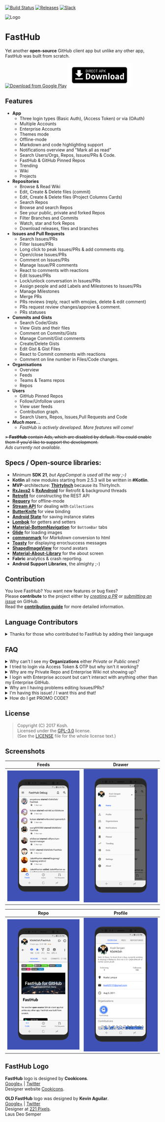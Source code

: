 [![Build Status](https://travis-ci.org/k0shk0sh/FastHub.svg?branch=master)](https://travis-ci.org/k0shk0sh/FastHub)
[![Releases](https://img.shields.io/github/release/k0shk0sh/FastHub.svg)](https://github.com/k0shk0sh/FastHub/releases/latest) [![Slack](https://img.shields.io/badge/slack-join-e01563.svg)](http://rebrand.ly/fasthub)

![Logo](/.github/assets/feature_graphic.png?raw=true "Logo")

# FastHub  

Yet another **open-source** GitHub client app but unlike any other app, FastHub was built from scratch.  
<!--
[<img src="https://f-droid.org/badge/get-it-on.png"
      alt="Get it on F-Droid"
      height="80">](https://f-droid.org/repository/browse/?fdid=com.fastaccess.github)
-->
[<img src="https://play.google.com/intl/en_us/badges/images/generic/en_badge_web_generic.png"
      alt="Download from Google Play"
      height="80">](https://play.google.com/store/apps/details?id=com.fastaccess.github)
[<img src=".github/assets/direct-apk-download.png"
      alt="Direct apk download"
      height="80">](https://github.com/k0shk0sh/FastHub/releases/latest)

## Features  
- **App**
  - Three login types (Basic Auth), (Access Token) or via (OAuth)
  - Multiple Accounts
  - Enterprise Accounts
  - Themes mode
  - Offline-mode
  - Markdown and code highlighting support
  - Notifications overview and "Mark all as read"
  - Search Users/Orgs, Repos, Issues/PRs & Code.
  - FastHub & GitHub Pinned Repos
  - Trending
  - Wiki
  - Projects
- **Repositories**
  - Browse & Read Wiki
  - Edit, Create & Delete files (commit)
  - Edit, Create & Delete files (Project Columns Cards)
  - Search Repos
  - Browse and search Repos
  - See your public, private and forked Repos
  - Filter Branches and Commits
  - Watch, star and fork Repos
  - Download releases, files and branches
- **Issues and Pull Requests**
  - Search Issues/PRs
  - Filter Issues/PRs
  - Long click to peak Issues/PRs & add comments otg.
  - Open/close Issues/PRs
  - Comment on Issues/PRs
  - Manage Issue/PR comments
  - React to comments with reactions
  - Edit Issues/PRs
  - Lock/unlock conversation in Issues/PRs
  - Assign people and add Labels and Milestones to Issues/PRs
  - Manage Milestones
  - Merge PRs
  - PRs reviews (reply, react with emojies, delete & edit comment)
  - PRs request review changes/approve & comment.
  - PRs statuses
- **Commits and Gists**
  - Search Code/Gists
  - View Gists and their files
  - Comment on Commits/Gists
  - Manage Commit/Gist comments
  - Create/Delete Gists
  - Edit Gist & Gist Files
  - React to Commit comments with reactions
  - Comment on line number in Files/Code changes.
- **Organisations**
    - Overview
    - Feeds
    - Teams & Teams repos
    - Repos
- **Users**
  - GitHub Pinned Repos 
  - Follow/Unfollow users
  - View user feeds
  - Contribution graph.
  - Search Users, Repos, Issues,Pull Requests and Code
- _**Much more...**_
  - _FastHub is actively developed. More features will come!_

~~> **FastHub** contain Ads, which are disabled by default. You could enable them if you'd like to support the development.~~  
_Ads currently not available._

## Specs / Open-source libraries:

- Minimum **SDK 21**, _but AppCompat is used all the way ;-)_
- **Kotlin** all new modules starting from 2.5.3 will be written in **#Kotlin**.
- **MVP**-architecture: [**ThirtyInch**](https://github.com/grandcentrix/ThirtyInch) because its ThirtyInch.
- [**RxJava2**](https://github.com/ReactiveX/RxJava) & [**RxAndroid**](https://github.com/ReactiveX/RxAndroid) for Retrofit & background threads
- [**Retrofit**](https://github.com/square/retrofit) for constructing the REST API
- [**Requery**](https://github.com/requery/requery/) for offline-mode
- [**Stream API**](https://github.com/aNNiMON/Lightweight-Stream-API) for dealing with `Collections`
- [**ButterKnife**](https://github.com/JakeWharton/butterknife) for view binding
- [**Android State**](https://github.com/evernote/android-state) for saving instance states
- [**Lombok**](https://projectlombok.github.io) for getters and setters
- [**Material-BottomNavigation**](https://github.com/sephiroth74/Material-BottomNavigation) for `BottomBar` tabs
- [**Glide**](https://github.com/bumptech/glide) for loading images
- [**commonmark**](https://github.com/atlassian/commonmark-java) for _Markdown_ conversion to html
- [**Toasty**](https://github.com/GrenderG/Toasty) for displaying error/success messages
- [**ShapedImageView**](https://github.com/gavinliu/ShapedImageView) for round avatars
- [**Material-About-Library**](https://github.com/daniel-stoneuk/material-about-library) for the about screen
- **Fabric** analytics & crash reporting.
- **Android Support Libraries**, the almighty ;-)

## Contribution

You love FastHub? You want new features or bug fixes?  
Please **contribute** to the  project either by [_creating a PR_](https://github.com/k0shk0sh/FastHub/compare) or [_submitting an issue_](https://github.com/k0shk0sh/FastHub/issues/new) on GitHub.  
Read the [**contribution guide**](.github/CONTRIBUTING.md) for more detailed information.

## Language Contributors

<details>
  <summary>Thanks for those who contributed to FastHub by adding their language</summary>
      
  <p>- Chinese (Simplified) <a href="https://github.com/devifish">@Devifish</a></p>
  <p>- Chinese (Traditional) <a href="https://github.com/maple3142">@maple3142</a></p>
  <p>- German <a href="https://github.com/failex234">@failex234</a></p>
  <p>- Indonesian <a href="https://github.com/dikiaap">@dikiaap</a></p>
  <p>- Italian <a href="https://github.com/Raffaele74">@Raffaele74</a></p>
  <p>- Japanese <a href="https://github.com/Rintan">@Rintan</a></p>
  <p>- Lithuanian <a href="https://github.com/mistermantas">@mistermantas</a></p>
  <p>- Russian <a href="https://github.com/dedepete">@dedepete</a></p>
  <p>- Turkish <a href="https://github.com/kutsan">@kutsan</a></p>
  <p>- Portuguese <a href="https://github.com/caiorrs">@caiorrs</a></p>
  <p>- Czech <a href="https://github.com/hejsekvojtech">@hejsekvojtech</a></p>
  <p>- Spanish <a href="https://github.com/alete89">@alete89</a></p>
  <p>- French <a href="https://github.com/ptt-homme">@ptt-homme</a></p>
  <p>- Korean <a href="https://github.com/Astro36">@Astro36</a> <a href="https://github.com/cozyplanes">@cozyplanes</a></p> 
</details>

## FAQ

<details>
  <summary>Why can't I see my <b>Organizations</b> either <i>Private</i> or <i>Public</i> ones?</summary>
  <p>Open up https://github.com/settings/applications and look for FastHub, open it then scroll to Organization access and click on Grant Button,
  alternatively login via <b>Access Token</b> which will ease this setup.</p>
</details>

<details>
  <summary>I tried to login via Access Token & OTP but why isn't it working?</summary>
  <p>You can't login via Access Token & OTP all together due to the lifetime of the OTP code, you'll be required to login in every few seconds.</p>
</details>

<details>
  <summary>Why are my Private Repo and Enterprise Wiki not showing up?</summary>
  <p>It's due to FastHub scraping GitHub Wiki page & Private Repos require session token that FastHub doesn't have.</p>
</details>

<details>
  <summary>I login with Enterprise account but can't interact with anything other than my Enterprise GitHub.</summary>
  <p>Well, logically, you can't access anything else other than your Enterprise, but FastHub made that possible but can't do much about it, in most cases since your login credential doesn't exists in GitHub server. But in <b>few</b> cases your GitHub account Oauth token will do the trick.</p>
</details>

<details>
  <summary>Why am I having problems editing Issues/PRs?</summary>
  <p>If you are unable to edit an issue in a public organization, please contact your Organization Admin to grant access to FastHub. Alternatively you can login using an Access Token with the correct permissions granted.</p>
</details>

<details>
  <summary>I'm having this issue! / I want this and that!</summary>
  <p>Head to https://github.com/k0shk0sh/FastHub/issues/new and create new issue for bugs or feature requests. I really encourage you to search before opening a ticket. Any duplicate request will result in it being closed immediately.</p>
</details>

<details>
  <summary>How do I get PROMO CODE?</summary>
  <p>Please refer to the in-app FAQ for details.</p>
</details>


## License

> Copyright (C) 2017 Kosh.  
> Licensed under the [GPL-3.0](https://www.gnu.org/licenses/gpl.html) license.  
> (See the [LICENSE](https://github.com/k0shk0sh/FastHub/blob/master/LICENSE) file for the whole license text.)

## Screenshots

| Feeds | Drawer |
|:-:|:-:|
| ![First](/.github/assets/first.png?raw=true) | ![Sec](/.github/assets/sec.png?raw=true) |

| Repo | Profile |
|:-:|:-:|
| ![Third](/.github/assets/third.png?raw=true) | ![Fourth](/.github/assets/fourth.png?raw=true) |

## FastHub Logo

**FastHub** logo is designed by **Cookicons**.  
[Google+](https://plus.google.com/+CookiconsDesign) | [Twitter](https://twitter.com/mcookie)  
Designer website [Cookicons](https://cookicons.co/).  

**OLD FastHub** logo was designed by **Kevin Aguilar**.  
[Google+](https://plus.google.com/+KevinAguilarC) | [Twitter](https://twitter.com/kevttob)  
Designer at [221 Pixels](https://www.221pixels.com/).  
Laus Deo Semper

